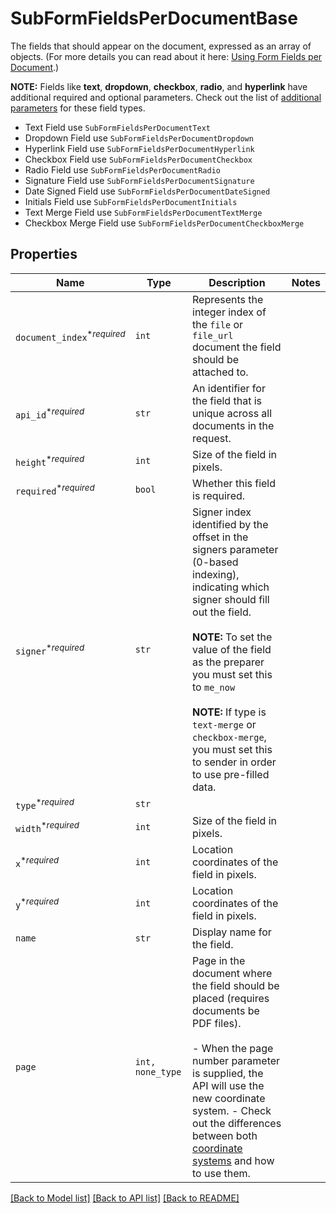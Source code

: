 # SubFormFieldsPerDocumentBase

The fields that should appear on the document, expressed as an array of objects. (For more details you can read about it here: [Using Form Fields per Document](/docs/openapi/form-fields-per-document).)

**NOTE:** Fields like **text**, **dropdown**, **checkbox**, **radio**, and **hyperlink** have additional required and optional parameters. Check out the list of [additional parameters](/api/reference/constants/#form-fields-per-document) for these field types.

* Text Field use `SubFormFieldsPerDocumentText`
* Dropdown Field use `SubFormFieldsPerDocumentDropdown`
* Hyperlink Field use `SubFormFieldsPerDocumentHyperlink`
* Checkbox Field use `SubFormFieldsPerDocumentCheckbox`
* Radio Field use `SubFormFieldsPerDocumentRadio`
* Signature Field use `SubFormFieldsPerDocumentSignature`
* Date Signed Field use `SubFormFieldsPerDocumentDateSigned`
* Initials Field use `SubFormFieldsPerDocumentInitials`
* Text Merge Field use `SubFormFieldsPerDocumentTextMerge`
* Checkbox Merge Field use `SubFormFieldsPerDocumentCheckboxMerge`

## Properties

| Name | Type | Description | Notes |
| ---- | ---- | ----------- | ----- |
| `document_index`<sup>*_required_</sup> | ```int``` |  Represents the integer index of the `file` or `file_url` document the field should be attached to.  |  |
| `api_id`<sup>*_required_</sup> | ```str``` |  An identifier for the field that is unique across all documents in the request.  |  |
| `height`<sup>*_required_</sup> | ```int``` |  Size of the field in pixels.  |  |
| `required`<sup>*_required_</sup> | ```bool``` |  Whether this field is required.  |  |
| `signer`<sup>*_required_</sup> | ```str``` |  Signer index identified by the offset in the signers parameter (0-based indexing), indicating which signer should fill out the field.<br><br>**NOTE:** To set the value of the field as the preparer you must set this to `me_now`<br><br>**NOTE:** If type is `text-merge` or `checkbox-merge`, you must set this to sender in order to use pre-filled data.  |  |
| `type`<sup>*_required_</sup> | ```str``` |    |  |
| `width`<sup>*_required_</sup> | ```int``` |  Size of the field in pixels.  |  |
| `x`<sup>*_required_</sup> | ```int``` |  Location coordinates of the field in pixels.  |  |
| `y`<sup>*_required_</sup> | ```int``` |  Location coordinates of the field in pixels.  |  |
| `name` | ```str``` |  Display name for the field.  |  |
| `page` | ```int, none_type``` |  Page in the document where the field should be placed (requires documents be PDF files).<br><br>- When the page number parameter is supplied, the API will use the new coordinate system. - Check out the differences between both [coordinate systems](https://faq.hellosign.com/hc/en-us/articles/217115577) and how to use them.  |  |


[[Back to Model list]](../README.md#documentation-for-models) [[Back to API list]](../README.md#documentation-for-api-endpoints) [[Back to README]](../README.md)


